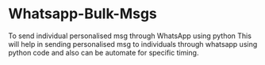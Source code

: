 # Whatsapp-Bulk-Msgs
To send individual personalised msg through WhatsApp using python
This will help in sending personalised msg to individuals through whatsapp using python code and also can be automate for specific timing. 
